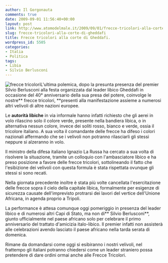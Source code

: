 ```yaml
---
author: Il Gorgonauta
comments: true
date: 2009-09-01 11:56:40+00:00
layout: post
link: http://www.atomodelmale.it/2009/09/01/frecce-tricolori-alla-corte-di-gheddafi/
slug: frecce-tricolori-alla-corte-di-gheddafi
title: Frecce tricolori alla corte di Gheddafi.
wordpress_id: 5505
categories:
- Italia
- Politica
tags:
- Libia
- Silvio Berlusconi
---
```


![frecce tricolori](http://www.atomodelmale.it/wp-content/uploads/2009/09/frecce_tricolori-300x200.jpg)L'ultima polemica, dopo la presunta presenza del premier Silvio Berlusconi alla festa organizzata dal leader libico Gheddafi in occasione del 40° anniversario della sua presa del potere, coinvolge le nostre** frecce tricolori, **presenti alla manifestazione assieme a numerosi altri velivoli di altre nazioni europee.

Le **autorità libiche** in via informale hanno infatti richiesto che gli aerei in volo rilascino solo il colore verde, presente nella bandiera libica, o in alternativa nessun colore, invece dei soliti rosso, bianco e verde, ossia il tricolore italiano. A sua volta il comandante delle frecce ha difeso i colori nazionali affermando che se i velivoli non potranno rilasciarli gli stessi neppure si alzeranno in volo.

Il ministro della difesa italiano Ignazio La Russa ha cercato a sua volta di risolvere la situazione, tramite un colloquio con l'ambasciatore libico e ha preso posizione a favore delle frecce tricolori, sottolineando il fatto che l'esibizione dei velivoli con questa formula è stata rispettata ovunque gli stessi si sono recati.

<!-- more -->


Nella giornata precedente inoltre è stata più volte cancellata l'esercitazione delle frecce sopra il cielo della capitale libica, formalmente per esigenze di sicurezza causate dell'imprevisto protrarsi dei lavori del vertice dell'Unione Africana, in agenda proprio a Tripoli.

La performance è attesa comunque oggi pomeriggio in presenza del leader libico e di numerosi altri Capi di Stato, ma non di** Silvio Berlusconi**, giunto ufficialmente nel paese africano solo per celebrare il primo anniversario del trattato d'amicizia italo-libico. Il premier infatti non assisterà alle celebrazioni avendo lasciato il paese africano nella tarda serata di domenica.

Rimane da domandarsi come oggi si esibiranno i nostri velivoli, nel frattempo gli italiani potranno chiedersi come un leader straniero possa pretendere di dare ordini ormai anche alle Frecce Tricolori.
